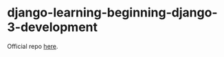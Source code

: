 # django-learning-beginning-django-3-development

Official repo [here](https://github.com/danielgara/bookdjango4.0).
